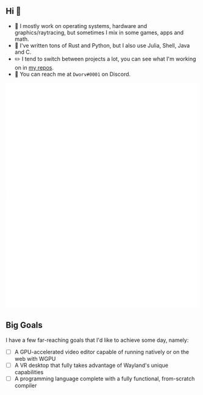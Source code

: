## Hi 👋

- 🧠 I mostly work on operating systems, hardware and graphics/raytracing, but sometimes I mix in some games, apps and math.
- 📖 I've written tons of Rust and Python, but I also use Julia, Shell, Java and C.
- ✏️ I tend to switch between projects a lot, you can see what I'm working on in [my repos](https://github.com/Dworv?tab=repositories).
- 💬 You can reach me at `Dworv#0001` on Discord.

![](https://raw.githubusercontent.com/Dworv/github-stats/master/generated/overview.svg#gh-dark-mode-only)
![](https://raw.githubusercontent.com/Dworv/github-stats/master/generated/languages.svg#gh-dark-mode-only)

## Big Goals
I have a few far-reaching goals that I'd like to achieve some day, namely:
- [ ] A GPU-accelerated video editor capable of running natively or on the web with WGPU
- [ ] A VR desktop that fully takes advantage of Wayland's unique capabilities
- [ ] A programming language complete with a fully functional, from-scratch compiler
